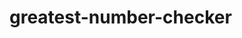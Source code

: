 # greatest-number-checker
<html lang="en">
<head>
    <title>Demo5</title>
    <script>
        function findGreatest() {
            let num1 = parseInt(document.getElementById("num1").value);
            let num2 = parseInt(document.getElementById("num2").value);
            let num3 = parseInt(document.getElementById("num3").value);
            
            let max = num1;

            if (max < num2) {
                max = num2;
            }

            if (max < num3) {
                max = num3;
            }
            
            document.getElementById("result").innerHTML = max + " is Greater";
        }
    </script>
</head>

<body>
    <h1 id="header1">Welcome to JavaScript</h1>

    Enter Number-1: <input type="text" id="num1" /> <br />
    Enter Number-2: <input type="text" id="num2" /> <br />
    Enter Number-3: <input type="text" id="num3" /> <br />
    <button onclick="findGreatest()">Find Greatest</button> <br />

    <h1 id="result"></h1>
</body>

</html>
